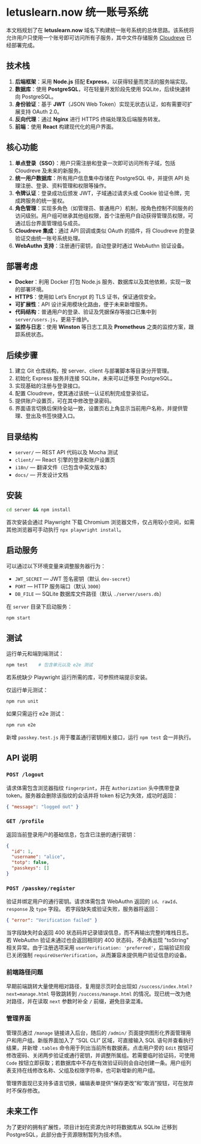 # letuslearn.now 统一账号系统

本文档规划了在 **letuslearn.now** 域名下构建统一账号系统的总体思路。该系统将允许用户只使用一个账号即可访问所有子服务，其中文件存储服务 [Cloudreve](https://cloud.letuslearn.now) 已经部署完成。

## 技术栈

1. **后端框架**：采用 **Node.js** 搭配 **Express**，以获得轻量而灵活的服务端实现。
2. **数据库**：使用 **PostgreSQL**，可在轻量开发阶段先使用 SQLite，后续快速转向 PostgreSQL。
3. **身份验证**：基于 **JWT**（JSON Web Token）实现无状态认证，如有需要可扩展支持 OAuth 2.0。
4. **反向代理**：通过 **Nginx** 进行 HTTPS 终端处理及后端服务转发。
5. **前端**：使用 **React** 构建现代化的用户界面。

## 核心功能

1. **单点登录（SSO）**：用户只需注册和登录一次即可访问所有子域，包括 Cloudreve 及未来的新服务。
2. **统一用户数据库**：所有用户信息集中存储在 PostgreSQL 中，并提供 API 处理注册、登录、资料管理和权限等操作。
3. **令牌认证**：登录成功后颁发 JWT，子域通过请求头或 Cookie 验证令牌，完成跨服务的统一鉴权。
4. **角色管理**：实现多角色（如管理员、普通用户）机制，按角色控制不同服务的访问级别。用户组可继承其他组权限，首个注册用户自动获得管理员权限，可通过后台界面管理组与成员。
5. **Cloudreve 集成**：通过 API 回调或类似 OAuth 的插件，将 Cloudreve 的登录验证交由统一账号系统处理。
6. **WebAuthn 支持**：注册通行密钥，自动登录时通过 WebAuthn 验证设备。

## 部署考虑

- **Docker**：利用 Docker 打包 Node.js 服务、数据库以及其他依赖，实现一致的部署环境。
- **HTTPS**：使用如 Let’s Encrypt 的 TLS 证书，保证通信安全。
- **可扩展性**：API 设计采用模块化路由，便于未来新增服务。
- **代码结构**：普通用户的登录、验证及凭据保存等接口已集中到 `server/users.js`，更易于维护。
- **监控与日志**：使用 **Winston** 等日志工具及 **Prometheus** 之类的监控方案，跟踪系统状态。

## 后续步骤

1. 建立 Git 仓库结构，按 server、client 与部署脚本等目录分开管理。
2. 初始化 Express 服务并连接 SQLite，未来可以迁移至 PostgreSQL。
4. 实现基础的注册与登录接口。
5. 配置 Cloudreve，使其通过该统一认证机制完成登录验证。
6. 提供账户设置页，可在其中修改登录密码。
7. 界面语言切换后保持全站一致，设置页右上角显示当前用户名称，并提供管理、登出及书签快捷入口。

## 目录结构

- `server/` — REST API 代码以及 Mocha 测试
- `client/` — React 引擎的登录和账户设置页
- `i18n/` — 翻译文件（已包含中英文版本）
- `docs/` — 开发设计文档

## 安装

```bash
cd server && npm install
```
首次安装会通过 Playwright 下载 Chromium 浏览器文件，仅占用较小空间，如需其他浏览器可手动执行 `npx playwright install`。

## 启动服务

可以通过以下环境变量来调整服务器行为：

- `JWT_SECRET` — JWT 签名密钥（默认 `dev-secret`）
- `PORT` — HTTP 服务端口（默认 `3000`）
- `DB_FILE` — SQLite 数据库文件路径（默认 `./server/users.db`）

在 `server` 目录下启动服务：

```bash
npm start
```

## 测试

运行单元和端到端测试：

```bash
npm test    # 包含单元以及 e2e 测试
```
若系统缺少 Playwright 运行所需的库，可参照终端提示安装。

仅运行单元测试：

```bash
npm run unit
```

如果只需运行 e2e 测试：

```bash
npm run e2e
```

新增 `passkey.test.js` 用于覆盖通行密钥相关接口，运行 `npm test` 会一并执行。

## API 说明

### `POST /logout`

请求体需包含浏览器指纹 `fingerprint`，并在 `Authorization` 头中携带登录 token。服务器会删除该指纹的会话并将 token 标记为失效，成功时返回：

```json
{ "message": "logged out" }
```

### `GET /profile`

返回当前登录用户的基础信息，包含已注册的通行密钥：

```json
{
  "id": 1,
  "username": "alice",
  "totp": false,
  "passkeys": []
}
```

### `POST /passkey/register`

验证并绑定用户的通行密钥。请求体需包含 WebAuthn 返回的 `id`、`rawId`、`response` 及 `type` 字段。
若字段缺失或验证失败，服务器将返回：

```json
{ "error": "Verification failed" }
```

当字段缺失时会返回 400 状态码并记录错误信息，而不再输出完整的堆栈日志。若 WebAuthn 验证未通过也会返回相同的 400 状态码，不会再出现 "toString" 相关异常。由于注册选项采用 `userVerification: 'preferred'`，后端验证阶段已关闭强制 `requireUserVerification`，从而兼容未提供用户验证信息的设备。
### 前端路径问题

早期前端跳转大量使用相对路径，复用提示页时会出现如 `/success/index.html?next=manage.html` 导致跳转到 `/success/manage.html` 的情况。现已统一改为绝对路径，并在读取 `next` 参数时补全 `/` 前缀，避免目录混淆。

### 管理界面

管理员通过 `/manage` 链接进入后台，随后的 `/admin/` 页面提供图形化界面管理用户和用户组。新版界面加入了 “SQL CLI” 区域，可直接输入 SQL 语句并查看执行结果，并新增 `.tables` 命令用于列出当前所有数据表。点击用户旁的 `Edit` 按钮可修改密码、关闭两步验证或通行密钥，并调整所属组。若需要临时验证码，可使用 `Code` 按钮立即获取；若数据库中不存在有效验证码则会自动创建一条。用户组列表支持在线修改名称、父组及权限字符串，也可新增新的用户组。

管理界面现已支持多语言切换，编辑表单提供“保存更改”和“取消”按钮，可在放弃时不保存修改。


## 未来工作

为了更好的拥有扩展性，项目计划在资源允许时将数据库从 SQLite 迁移到 PostgreSQL，此部分由于资源限制暂列为技术债。
